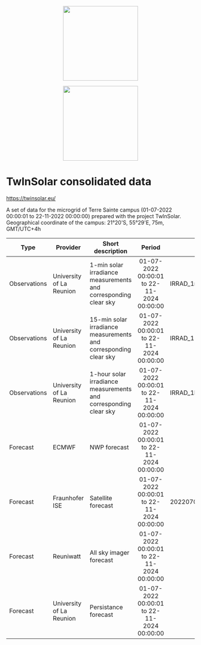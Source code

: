<a href='https://twinsolar.eu/'><p align="center"><img src="https://twinsolar.eu/wp-content/uploads/2023/03/logo_twinsolar_seul.png" width="200"></p></a>
<p align="center"><img src="https://twinsolar.eu/wp-content/uploads/2023/03/EN_FundedbytheEU_RGB_POS.png" width="200"></p>

# TwInSolar consolidated data

<a href='https://twinsolar.eu/'>https://twinsolar.eu/</a>

A set of data for the  microgrid of Terre Sainte campus (01-07-2022 00:00:01 to 22-11-2022 00:00:00) prepared with the project TwInSolar. Geographical coordinate of the campus: 21°20'S, 55°29'E, 75m, GMT/UTC+4h

|Type|Provider|Short description|Period|File name|
|----|--------|-----------------|:----:|---------|
|Observations|University of La Reunion|1-min solar irradiance measurements and corresponding clear sky|01-07-2022 00:00:01 to 22-11-2024 00:00:00|IRRAD_1min.txt|
|Observations|University of La Reunion|15-min solar irradiance measurements and corresponding clear sky|01-07-2022 00:00:01 to 22-11-2024 00:00:00|IRRAD_15min.txt|
|Observations|University of La Reunion|1-hour solar irradiance measurements and corresponding clear sky|01-07-2022 00:00:01 to 22-11-2024 00:00:00|IRRAD_1h.txt|
|Forecast|ECMWF|NWP forecast|01-07-2022 00:00:01 to 22-11-2024 00:00:00| |
|Forecast|Fraunhofer ISE|Satellite forecast|01-07-2022 00:00:01 to 22-11-2024 00:00:00|20220701_20230101_sat_irrad_forecasts.nc|
|Forecast|Reuniwatt|All sky imager forecast|01-07-2022 00:00:01 to 22-11-2024 00:00:00| |
|Forecast|University of La Reunion|Persistance forecast|01-07-2022 00:00:01 to 22-11-2024 00:00:00| |
